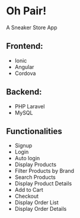 # Oh Pair!
A Sneaker Store App

## Frontend:
- Ionic
- Angular
- Cordova

## Backend:
- PHP Laravel
- MySQL

## Functionalities

- Signup
- Login
- Auto login
- Display Products
- Filter Products by Brand
- Search Products
- Display Product Details
- Add to Cart
- Checkout
- Display Order List
- Display Order Details

